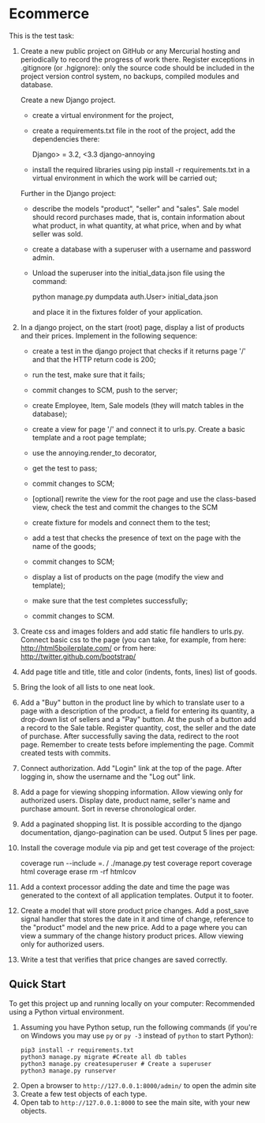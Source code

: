 # Ecommerce

This is the test task:

1. Create a new public project on GitHub or any Mercurial hosting and periodically
   to record the progress of work there. Register exceptions in .gitignore (or .hgignore):
   only the source code should be included in the project version control system,
   no backups, compiled modules and database.

   Create a new Django project.
   - create a virtual environment for the project,
   - create a requirements.txt file in the root of the project, add the dependencies there:

     Django> = 3.2, <3.3
     django-annoying

   - install the required libraries using pip install -r requirements.txt
     in a virtual environment in which the work will be carried out;
     
    Further in the Django project:
    - describe the models "product", "seller" and "sales". Sale model
      should record purchases made, that is, contain information about
      what product, in what quantity, at what price, when and by what seller
      was sold.
    - create a database with a superuser with a username and password admin.
    - Unload the superuser into the initial_data.json file using the command:

      python manage.py dumpdata auth.User> initial_data.json

      and place it in the fixtures folder of your application. 
      
1. In a django project, on the start (root) page, display a list of products
   and their prices. Implement in the following sequence:

   - create a test in the django project that checks if it returns
     page '/' and that the HTTP return code is 200;

   - run the test, make sure that it fails;

   - commit changes to SCM, push to the server;

   - create Employee, Item, Sale models (they will match
     tables in the database);

   - create a view for page '/' and connect it to urls.py.
     Create a basic template and a root page template;

   - use the annoying.render_to decorator,

   - get the test to pass;

   - commit changes to SCM;

   - [optional] rewrite the view for the root page and use the class-based view,
     check the test and commit the changes to the SCM

   - create fixture for models and connect them to the test;

   - add a test that checks the presence of text on the page
     with the name of the goods;

   - commit changes to SCM;

   - display a list of products on the page (modify the view and template);

   - make sure that the test completes successfully;

   - commit changes to SCM.
   
1. Create css and images folders and add static file handlers to urls.py.
    Connect basic css to the page (you can take, for example, from here:
    http://html5boilerplate.com/ or from here:
    http://twitter.github.com/bootstrap/

1. Add page title and title, title and color
    (indents, fonts, lines) list of goods.

1. Bring the look of all lists to one neat look.


1. Add a "Buy" button in the product line by which to translate
    user to a page with a description of the product, a field for entering its quantity,
    a drop-down list of sellers and a "Pay" button. At the push of a button
    add a record to the Sale table. Register quantity, cost,
    the seller and the date of purchase. After successfully saving the data, redirect
    to the root page. Remember to create tests before implementing the page.
    Commit created tests with commits.
    
1. Connect authorization. Add "Login" link at the top of the page.
    After logging in, show the username and the "Log out" link.
    
1. Add a page for viewing shopping information. Allow viewing
    only for authorized users. Display date, product name,
    seller's name and purchase amount. Sort in reverse chronological order.

1. Add a paginated shopping list. It is possible according to the django documentation,
    django-pagination can be used. Output 5 lines per page.
    
1. Install the coverage module via pip and get test coverage of the project:

      coverage run --include =. / ./manage.py test
      coverage report
      coverage html
      coverage erase
      rm -rf htmlcov

1. Add a context processor adding the date and time the page was generated
     to the context of all application templates. Output it to footer.
     
1. Create a model that will store product price changes.
     Add a post_save signal handler that stores the date in it
     and time of change, reference to the "product" model and the new price. Add to
     a page where you can view a summary of the change history
     product prices. Allow viewing only for authorized users.
     
1. Write a test that verifies that price changes are saved correctly. 

## Quick Start

To get this project up and running locally on your computer:
   Recommended using a Python virtual environment.
1. Assuming you have Python setup, run the following commands (if you're on Windows you may use `py` or `py -3` instead of `python` to start Python):
   ```
   pip3 install -r requirements.txt
   python3 manage.py migrate #Create all db tables
   python3 manage.py createsuperuser # Create a superuser
   python3 manage.py runserver
   ```
1. Open a browser to `http://127.0.0.1:8000/admin/` to open the admin site
1. Create a few test objects of each type.
1. Open tab to `http://127.0.0.1:8000` to see the main site, with your new objects.

